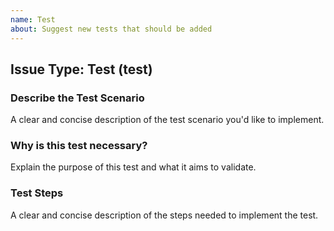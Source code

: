 ```yaml
---
name: Test
about: Suggest new tests that should be added
---
```


## Issue Type: Test (test)

### Describe the Test Scenario
A clear and concise description of the test scenario you'd like to implement.

### Why is this test necessary?
Explain the purpose of this test and what it aims to validate.

### Test Steps
A clear and concise description of the steps needed to implement the test.
